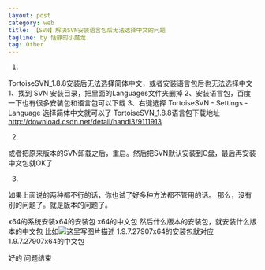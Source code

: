 ```yaml
---
layout: post
category: web
title: 【SVN】解决SVN安装语言包后无法选择中文的问题
tagline: by 恬静的小魔龙
tag: Other
---
```


1.
TortoiseSVN_1.8.8安装后无法选择简体中文，或者安装语言包后也无法选择中文
1、找到 SVN 安装目录，把里面的Languages文件夹删掉
2、安装语言包，百度一下也有很多安装包和语言包可以下载
3、右键选择 TortoiseSVN - Settings - Language 选择简体中文就可以了
TortoiseSVN_1.8.8语言包下载地址    http://download.csdn.net/detail/handi3/9111913


2.
或者把原来版本的SVN卸载之后，重启。然后把SVN默认安装到C盘，最后再安装中文包就OK了

3.
如果上面说的两种都不行的话，你也试了好多种方法都不管用的话。
那么，没有别的问题了。就是版本的问题了。

x64的系统安装x64的安装包 x64的中文包
然后什么版本的安装包，就安装什么版本的中文包
比如![这里写图片描述](https://imgconvert.csdnimg.cn/aHR0cDovL2ltZy5ibG9nLmNzZG4ubmV0LzIwMTcxMTA3MTQ0OTU5MTgz?x-oss-process=image/format,png)
1.9.7.27907x64的安装包就对应
1.9.7.27907x64的中文包


好的  问题结束
